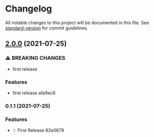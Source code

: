 # Changelog

All notable changes to this project will be documented in this file. See [standard-version](https://github.com/conventional-changelog/standard-version) for commit guidelines.

## [2.0.0](///compare/v0.1.1...v2.0.0) (2021-07-25)


### ⚠ BREAKING CHANGES

* first release

### Features

* first release afa9ec8

### 0.1.1 (2021-07-25)


### Features

* :sparkles: First Release 82e0678
